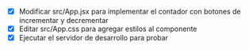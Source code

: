 - [x] Modificar src/App.jsx para implementar el contador con botones de incrementar y decrementar
- [x] Editar src/App.css para agregar estilos al componente
- [x] Ejecutar el servidor de desarrollo para probar
